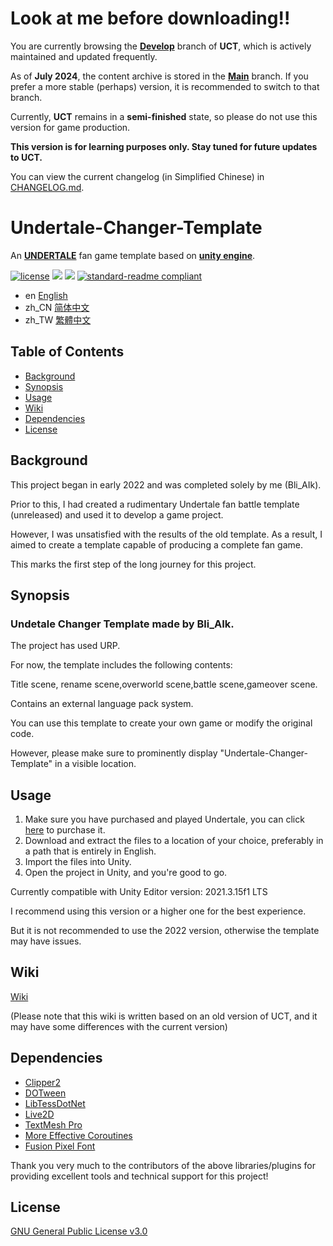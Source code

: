 # Look at me before downloading!!
You are currently browsing the **[Develop](https://github.com/Bli-AIk/Undertale-Changer-Template/tree/develop)** branch of **UCT**, which is actively maintained and updated frequently.

As of **July 2024**, the content archive is stored in the [**Main**](https://github.com/Bli-AIk/Undertale-Changer-Template/tree/main) branch. If you prefer a more stable (perhaps) version, it is recommended to switch to that branch.

Currently, **UCT** remains in a **semi-finished** state, so please do not use this version for game production.

**This version is for learning purposes only. Stay tuned for future updates to UCT.**

You can view the current changelog (in Simplified Chinese) in [CHANGELOG.md](CHANGELOG.md).

# Undertale-Changer-Template
An [**UNDERTALE**](https://undertale.com/) fan game template based on [**unity engine**](https://unity.com).

[![license](https://img.shields.io/github/license/Bli-AIk/Undertale-Changer-Template
)](LICENSE)
<img src="https://img.shields.io/github/repo-size/Bli-AIk/Undertale-Changer-Template.svg"/>
<img src="https://img.shields.io/github/last-commit/Bli-AIk/Undertale-Changer-Template.svg"/>
[![standard-readme compliant](https://img.shields.io/badge/readme%20style-standard-brightgreen.svg?style=flat-square)](https://github.com/RichardLitt/standard-readme)

- en [English](readme.md)
- zh_CN [简体中文](README.zh_CN.md)
- zh_TW [繁體中文](README.zh_TW.md)

## Table of Contents

- [Background](#background)
- [Synopsis](#synopsis)
- [Usage](#usage)
- [Wiki](#wiki)
- [Dependencies](#Dependencies)
- [License](#license)


## Background
This project began in early 2022 and was completed solely by me (Bli_AIk).

Prior to this, I had created a rudimentary Undertale fan battle template (unreleased) and used it to develop a game project.

However, I was unsatisfied with the results of the old template. As a result, I aimed to create a template capable of producing a complete fan game.

This marks the first step of the long journey for this project.

## Synopsis
### Undetale Changer Template made by Bli_AIk.

The project has used URP.

For now, the template includes the following contents:

Title scene, rename scene,overworld scene,battle scene,gameover scene.

Contains an external language pack system.

You can use this template to create your own game or modify the original code. 

However, please make sure to prominently display "Undertale-Changer-Template" in a visible location.


## Usage
1. Make sure you have purchased and played Undertale, you can click [here](https://undertale.com/) to purchase it.
2. Download and extract the files to a location of your choice, preferably in a path that is entirely in English.
3. Import the files into Unity.
4. Open the project in Unity, and you're good to go.

Currently compatible with Unity Editor version: 2021.3.15f1 LTS

I recommend using this version or a higher one for the best experience.

But it is not recommended to use the 2022 version, otherwise the template may have issues.


## Wiki

[Wiki](https://github.com/Bli-AIk/Undertale-Changer-Template/wiki)

(Please note that this wiki is written based on an old version of UCT, and it may have some differences with the current version)

## Dependencies
- [Clipper2](https://github.com/AngusJohnson/Clipper2)
- [DOTween](https://dotween.demigiant.com/)
- [LibTessDotNet](https://github.com/speps/LibTessDotNet)
- [Live2D](https://www.live2d.com/cubism/download/viewer-unity/)
- [TextMesh Pro](https://docs.unity3d.com/Packages/com.unity.textmeshpro@2.1/manual/index.html)
- [More Effective Coroutines](http://trinary.tech/category/mec/)
- [Fusion Pixel Font](https://github.com/TakWolf/fusion-pixel-font)

Thank you very much to the contributors of the above libraries/plugins for providing excellent tools and technical support for this project!

## License

[GNU General Public License v3.0](../main/LICENSE)

